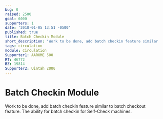 ```yaml
---
bug: 0
raised: 2500
goal: 6000
supporters: 1
date: '2018-01-05 13:51 -0500'
published: true
title: Batch Checkin Module
short_description: 'Work to be done, add batch checkin feature similar to batch checkout feature.'
tags: circulation
module: Circulation
Supporter1: AAROME 500
RT: 46772
BZ: 19814
Supporter2: Uintah 2000
---
```

# Batch Checkin Module

Work to be done, add batch checkin feature similar to batch checkout feature. The ability for batch checkin for Self-Check machines.
